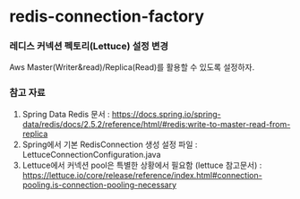 # redis-connection-factory
### 레디스 커넥션 펙토리(Lettuce) 설정 변경
Aws Master(Writer&read)/Replica(Read)를 활용할 수 있도록 설정하자.

### 참고 자료
1. Spring Data Redis 문서 : https://docs.spring.io/spring-data/redis/docs/2.5.2/reference/html/#redis:write-to-master-read-from-replica
2. Spring에서 기본 RedisConnection 생성 설정 파일 : LettuceConnectionConfiguration.java
3. Lettuce에서 커넥션 pool은 특별한 상황에서 필요함 (lettuce 참고문서) : https://lettuce.io/core/release/reference/index.html#connection-pooling.is-connection-pooling-necessary
